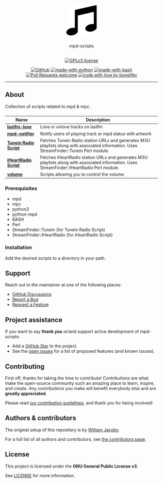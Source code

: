 <h1 align="center">
  <a href="https://github.com/bonelifer/mpd-scripts">
    <!-- Please provide path to your logo here -->
    <img src="./docs/images/logo.png" alt="Logo" width="100" height="100">
  </a>
</h1>

<div align="center">
  mpd-scripts
</div>

<div align="center">
<br />

[![GPLv3 license](https://img.shields.io/badge/License-GPLv3-blue.svg)](http://perso.crans.org/besson/LICENSE.html)

[![GitHub](https://badgen.net/badge/icon/github?icon=github&label)](https://github.com)
[![made-with-python](https://img.shields.io/badge/Made%20with-Python-1f425f.svg)](https://www.python.org/)
[![made-with-bash](https://img.shields.io/badge/Made%20with-Bash-1f425f.svg)](https://www.gnu.org/software/bash/)
[![Pull Requests welcome](https://img.shields.io/badge/PRs-welcome-ff69b4.svg?style=flat-square)](https://github.com/bonelifer/mpd-scripts/issues?q=is%3Aissue+is%3Aopen+label%3A%22help+wanted%22)
[![code with love by bonelifer](https://img.shields.io/badge/%3C%2F%3E%20with%20%E2%99%A5%20by-bonelifer-ff1414.svg?style=flat-square)](https://github.com/bonelifer)

</div>

---

## About
Collection of scripts related to mpd & mpc.
###
| Name              | Description              |
| --- | --- |
| **[lastfm-love](./lastfm-love/README.md)** | Love or unlove tracks on lastfm |
| **[mpd-notifier](./mpd-notifier/README.md)** | Notify users of playing track or mpd status with artwork |
| **[Tunein Radio Script](./tunein-radio/README.md)** | Fetches Tunein Radio station URLs and generates M3U playlists along with associated information. Uses StreamFinder::Tunein Perl module. |
| **[iHeartRadio Script](./iheart-radio/README.md)** | Fetches iHeartRadio station URLs and generates M3U playlists along with associated information. Uses StreamFinder::IHeartRadio Perl module. |
| **[volume](./volume/README.md)** | Scripts allowing you to control the volume. |

### Prerequisites
- mpd
- mpc
- python3
- python-mpd
- BASH
- Perl
- StreamFinder::Tunein (for Tunein Radio Script)
- StreamFinder::IHeartRadio (for iHeartRadio Script)


### Installation
Add the desired scripts to a directory in your path.

## Support
Reach out to the maintainer at one of the following places:

- [GitHub Discussions](https://github.com/bonelifer/mpd-scripts/discussions)
- <a href="https://github.com/bonelifer/mpd-scripts/issues/new?assignees=&labels=bug&template=01_BUG_REPORT.md&title=bug%3A+">Report a Bug</a>
- <a href="https://github.com/bonelifer/mpd-scripts/issues/new?assignees=&labels=enhancement&template=02_FEATURE_REQUEST.md&title=feature%3A+">Request a Feature</a>

## Project assistance
If you want to say **thank you** or/and support active development of mpd-scripts:

- Add a [GitHub Star](https://github.com/bonelifer/mpd-scripts) to the project.
- See the [open issues](https://github.com/bonelifer/mpd-scripts/issues) for a list of proposed features (and known issues).

## Contributing
First off, thanks for taking the time to contribute! Contributions are what make the open-source community such an amazing place to learn, inspire, and create. Any contributions you make will benefit everybody else and are **greatly appreciated**.

Please read [our contribution guidelines](docs/CONTRIBUTING.md), and thank you for being involved!

## Authors & contributors

The original setup of this repository is by [William Jacoby](https://github.com/bonelifer).

For a full list of all authors and contributors, see [the contributors page](https://github.com/bonelifer/mpd-scripts/contributors).

## License

This project is licensed under the **GNU General Public License v3**.

See [LICENSE](LICENSE) for more information.

